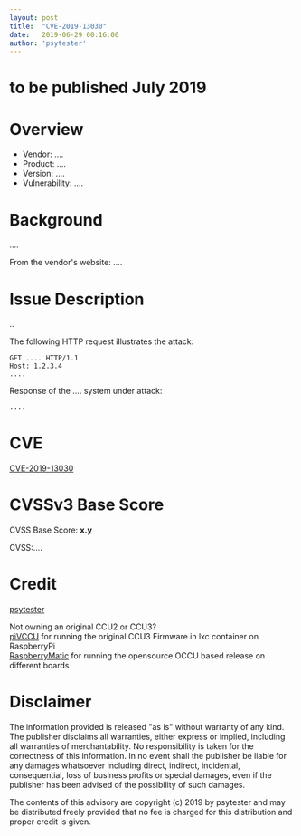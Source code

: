 ```yaml
---
layout: post
title:  "CVE-2019-13030"
date:   2019-06-29 00:16:00
author: 'psytester'
---
```


# to be published July 2019

# Overview

- Vendor: ....
- Product: ....
- Version: ....
- Vulnerability: ....

# Background

....

From the vendor's website:
....

# Issue Description

..

The following HTTP request illustrates the attack:

```http
GET .... HTTP/1.1
Host: 1.2.3.4
....
```

Response of the .... system under attack:

```
....
```

# CVE

[CVE-2019-13030](https://cve.mitre.org/cgi-bin/cvename.cgi?name=CVE-2019-13030)

# CVSSv3 Base Score

CVSS Base Score: __x.y__

CVSS:....

# Credit

[psytester](https://psytester.github.io)

Not owning an original CCU2 or CCU3?<br>
[piVCCU](https://github.com/alexreinert/piVCCU) for running the original CCU3 Firmware in lxc container on RaspberryPi<br>
[RaspberryMatic](https://github.com/jens-maus/RaspberryMatic) for running the opensource OCCU based release on different boards<br>

# Disclaimer

The information provided is released "as is" without warranty of any kind. The publisher disclaims all warranties, either express or implied, including all warranties of merchantability. No responsibility is taken for the correctness of this information.
In no event shall the publisher be liable for any damages whatsoever including direct, indirect, incidental, consequential, loss of business profits or special damages, even if the publisher has been advised of the possibility of such damages.

The contents of this advisory are copyright (c) 2019 by psytester and may be distributed freely provided that no fee is charged for this distribution and proper credit is given.
